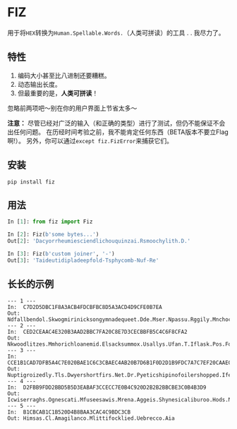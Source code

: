 # FIZ

用于将`HEX`转换为`Human.Spellable.Words.`（人类可拼读）的工具 . . 我尽力了。

## 特性

1. 编码大小甚至比八进制还要糟糕。
2. 动态输出长度。
3. 但最重要的是，**人类可拼读**！

忽略前两项吧～别在你的用户界面上节省太多～

**注意：**
尽管已经对广泛的输入（和正确的类型）进行了测试，但仍不能保证不会出任何问题。
在历经时间考验之前，我不能肯定任何东西（BETA版本不要立Flag啊!）。
另外，你可以通过`except fiz.FizError`来捕获它们。

## 安装

    pip install fiz

## 用法

``` python
In [1]: from fiz import Fiz

In [2]: Fiz(b'some bytes...')
Out[2]: 'Dacyorrheumiesciendlichouquinzai.Rsmoochylith.D.'

In [3]: Fiz(b'custom joiner', '-')
Out[3]: 'Taideutidipladeepfold-Tsphycomb-Nuf-Re'
```

## 长长的示例

```
--- 1 ---
In:  C7D2D5DBC1F8A3ACB4FDCBFBC8D5A3ACD4D9CFE0B7EA
Out: Ndfallbendol.Skwogmirinicksongymnadequeet.Dde.Mser.Npassu.Rggily.Mnchoce
--- 2 ---
In:  CED2CEAAC4E320B3AAD2BBC7FA20C8E7D3CECBBFB5C4C6F8CFA2
Out: Nkwoodlitzes.Mmhorichloanemid.Elsacksummox.Usallys.Ufan.T.Iflask.Pos.Foxshipfe
--- 3 ---
In:  CCE1B1CAD7DFB5A4C7E020BAE1C6C3CBAEC4AB20B7D6B1F0D2D1B9FDC7A7C7EF20CAAEC0EFC7EFD2B6BAEC20D6B4B1CABBADCCC4CEAABEFDC1F420CAB1B9E2C8E7C1F7CBAE20B5E3B5E3B0A7B3EE20BDF1CFA6BFD5D2D0D0A1C2A520BEB2BFB4BAD3B1DFBFDDC1F820C8D4BFC9BCFBBEFDB7F1
Out: Nuptigroizedly.Tls.Dwyershortfirs.Net.Dr.Pyeticshipinofoilershopped.Ifehol.Pbonedly.Islesplin.Aeohippro.Ddlieshit.Hemphysnowts.Fuz.Tl.Dulan.Ilts.Osspromemoiredackeersty.Hfoe.Sknessly.Ann.Abag.Tredoximoblershedhandybonehowleecelicerioleums.Auked.Cquopersabdacistabdosimumly.Mstrail.Ormidomy.Ilotumta.Cnotiza.Tapmongcourebreadnut.Cogwooleye.Fedomizil.Dl.Fnullbit.Bi
--- 4 ---
In:  D2FBB9FDD2BBD5B5D3EABAF3CCECC7E0B4C920D2B2B2BBCBE3C0B4B3D9
Out: Icwiserraghs.Ognescati.Mfuseesawis.Mrena.Aggeis.Shynesicaliburoo.Hods.Nff.Ainworl.Aec
--- 5 ---
In:  B1CBCAB1C1B520D4B8BAA3CAC4C9BDC3CB
Out: Himsas.Cl.Amagilanco.Mlittifocklied.Uebrecco.Aia
```